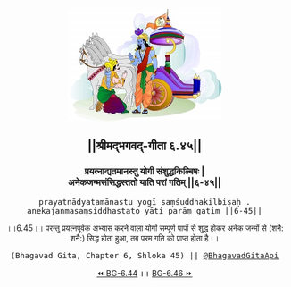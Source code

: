 <center><img src="../../asset/BG.png" alt="#API #bhagavadgitaapi #slok #nodejs #js #api #gitaapi #krishna #hinduism #vedic #ISKCON #shreemadbhagavadgita #technology"/>
<h2>||श्रीमद्‍भगवद्‍-गीता ६.४५||</h2>
<h3>प्रयत्नाद्यतमानस्तु योगी संशुद्धकिल्बिषः |<br/>अनेकजन्मसंसिद्धस्ततो याति परां गतिम् ||६-४५||</h3>
<pre>prayatnādyatamānastu yogī saṃśuddhakilbiṣaḥ .<br/>anekajanmasaṃsiddhastato yāti parāṃ gatim ||6-45||</pre>
<p>।।6.45।। परन्तु प्रयत्नपूर्वक अभ्यास करने वाला योगी सम्पूर्ण पापों से शुद्ध होकर अनेक जन्मों से (शनै: शनै:) सिद्ध होता हुआ, तब परम गति को प्राप्त होता है।।</p>
<pre>(Bhagavad Gita, Chapter 6, Shloka 45) || <a href="https://twitter.com/bhagavadgitaapi">@BhagavadGitaApi</a></pre><a href="../../6/44">⏪  BG-6.44</a><b>        ।।        </b><a href="../../6/46">BG-6.46  ⏩</a></center></center>